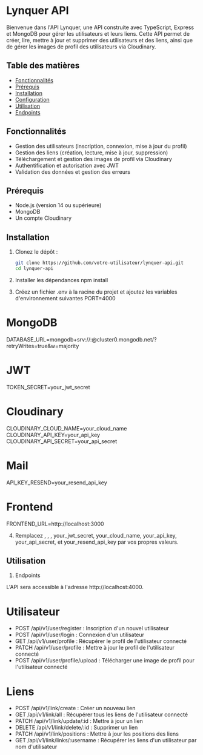 # Lynquer API

Bienvenue dans l'API Lynquer, une API construite avec TypeScript, Express et MongoDB pour gérer les utilisateurs et leurs liens. Cette API permet de créer, lire, mettre à jour et supprimer des utilisateurs et des liens, ainsi que de gérer les images de profil des utilisateurs via Cloudinary.

## Table des matières

- [Fonctionnalités](#fonctionnalités)
- [Prérequis](#prérequis)
- [Installation](#installation)
- [Configuration](#configuration)
- [Utilisation](#utilisation)
- [Endpoints](#endpoints)

## Fonctionnalités

- Gestion des utilisateurs (inscription, connexion, mise à jour du profil)
- Gestion des liens (création, lecture, mise à jour, suppression)
- Téléchargement et gestion des images de profil via Cloudinary
- Authentification et autorisation avec JWT
- Validation des données et gestion des erreurs

## Prérequis

- Node.js (version 14 ou supérieure)
- MongoDB
- Un compte Cloudinary

## Installation

1. Clonez le dépôt :

   ```sh
   git clone https://github.com/votre-utilisateur/lynquer-api.git
   cd lynquer-api

   ```

2. Installer les dépendances
   npm install

3. Créez un fichier .env à la racine du projet et ajoutez les variables d'environnement suivantes
   PORT=4000

# MongoDB

DATABASE_URL=mongodb+srv://<username>:<password>@cluster0.mongodb.net/<dbname>?retryWrites=true&w=majority

# JWT

TOKEN_SECRET=your_jwt_secret

# Cloudinary

CLOUDINARY_CLOUD_NAME=your_cloud_name
CLOUDINARY_API_KEY=your_api_key
CLOUDINARY_API_SECRET=your_api_secret

# Mail

API_KEY_RESEND=your_resend_api_key

# Frontend

FRONTEND_URL=http://localhost:3000

4. Remplacez <username>, <password>, <dbname>, your_jwt_secret, your_cloud_name, your_api_key, your_api_secret, et your_resend_api_key par vos propres valeurs.

## Utilisation

1. Endpoints

L'API sera accessible à l'adresse http://localhost:4000.

# Utilisateur

- POST /api/v1/user/register : Inscription d'un nouvel utilisateur
- POST /api/v1/user/login : Connexion d'un utilisateur
- GET /api/v1/user/profile : Récupérer le profil de l'utilisateur connecté
- PATCH /api/v1/user/profile : Mettre à jour le profil de l'utilisateur connecté
- POST /api/v1/user/profile/upload : Télécharger une image de profil pour l'utilisateur connecté

# Liens

- POST /api/v1/link/create : Créer un nouveau lien
- GET /api/v1/link/all : Récupérer tous les liens de l'utilisateur connecté
- PATCH /api/v1/link/update/:id : Mettre à jour un lien
- DELETE /api/v1/link/delete/:id : Supprimer un lien
- PATCH /api/v1/link/positions : Mettre à jour les positions des liens
- GET /api/v1/link/links/:username : Récupérer les liens d'un utilisateur par nom d'utilisateur
